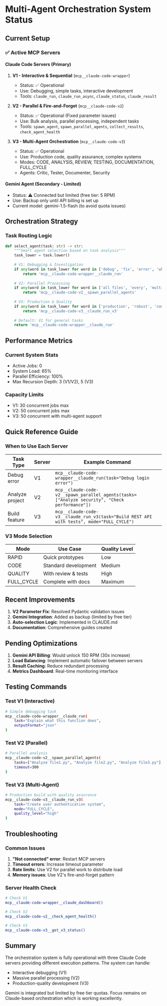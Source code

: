 # Multi-Agent Orchestration System Status

## Current Setup

### ✅ Active MCP Servers

#### Claude Code Servers (Primary)
1. **V1 - Interactive & Sequential** (`mcp__claude-code-wrapper`)
   - Status: ✅ Operational
   - Use: Debugging, simple tasks, interactive development
   - Tools: `claude_run`, `claude_run_async`, `claude_status`, `claude_result`

2. **V2 - Parallel & Fire-and-Forget** (`mcp__claude-code-v2`)
   - Status: ✅ Operational (Fixed parameter issues)
   - Use: Bulk analysis, parallel processing, independent tasks
   - Tools: `spawn_agent`, `spawn_parallel_agents`, `collect_results`, `check_agent_health`

3. **V3 - Multi-Agent Orchestration** (`mcp__claude-code-v3`)
   - Status: ✅ Operational
   - Use: Production code, quality assurance, complex systems
   - Modes: CODE, ANALYSIS, REVIEW, TESTING, DOCUMENTATION, FULL_CYCLE
   - Agents: Critic, Tester, Documenter, Security

#### Gemini Agent (Secondary - Limited)
- Status: ⚠️ Connected but limited (free tier: 5 RPM)
- Use: Backup only until API billing is set up
- Current model: gemini-1.5-flash (to avoid quota issues)

## Orchestration Strategy

### Task Routing Logic

```python
def select_agent(task: str) -> str:
    """Smart agent selection based on task analysis"""
    task_lower = task.lower()
    
    # V1: Debugging & Investigation
    if any(word in task_lower for word in ['debug', 'fix', 'error', 'why', 'investigate']):
        return 'mcp__claude-code-wrapper__claude_run'
    
    # V2: Parallel Processing
    if any(word in task_lower for word in ['all files', 'every', 'multiple', 'analyze all', 'bulk']):
        return 'mcp__claude-code-v2__spawn_parallel_agents'
    
    # V3: Production & Quality
    if any(word in task_lower for word in ['production', 'robust', 'comprehensive', 'test', 'document']):
        return 'mcp__claude-code-v3__claude_run_v3'
    
    # Default: V1 for general tasks
    return 'mcp__claude-code-wrapper__claude_run'
```

## Performance Metrics

### Current System Stats
- Active Jobs: 0
- System Load: 65%
- Parallel Efficiency: 100%
- Max Recursion Depth: 3 (V1/V2), 5 (V3)

### Capacity Limits
- V1: 30 concurrent jobs max
- V2: 50 concurrent jobs max
- V3: 50 concurrent with multi-agent support

## Quick Reference Guide

### When to Use Each Server

| Task Type | Server | Example Command |
|-----------|--------|-----------------|
| Debug error | V1 | `mcp__claude-code-wrapper__claude_run(task="Debug login error")` |
| Analyze project | V2 | `mcp__claude-code-v2__spawn_parallel_agents(tasks=["Analyze security", "Check performance"])` |
| Build feature | V3 | `mcp__claude-code-v3__claude_run_v3(task="Build REST API with tests", mode="FULL_CYCLE")` |

### V3 Mode Selection

| Mode | Use Case | Quality Level |
|------|----------|---------------|
| RAPID | Quick prototypes | Low |
| CODE | Standard development | Medium |
| QUALITY | With review & tests | High |
| FULL_CYCLE | Complete with docs | Maximum |

## Recent Improvements

1. **V2 Parameter Fix**: Resolved Pydantic validation issues
2. **Gemini Integration**: Added as backup (limited by free tier)
3. **Auto-selection Logic**: Implemented in CLAUDE.md
4. **Documentation**: Comprehensive guides created

## Pending Optimizations

1. **Gemini API Billing**: Would unlock 150 RPM (30x increase)
2. **Load Balancing**: Implement automatic failover between servers
3. **Result Caching**: Reduce redundant processing
4. **Metrics Dashboard**: Real-time monitoring interface

## Testing Commands

### Test V1 (Interactive)
```bash
# Simple debugging task
mcp__claude-code-wrapper__claude_run(
    task="Explain what this function does",
    outputFormat="json"
)
```

### Test V2 (Parallel)
```bash
# Parallel analysis
mcp__claude-code-v2__spawn_parallel_agents(
    tasks=["Analyze file1.py", "Analyze file2.py", "Analyze file3.py"],
    timeout=300
)
```

### Test V3 (Multi-Agent)
```bash
# Production build with quality assurance
mcp__claude-code-v3__claude_run_v3(
    task="Create user authentication system",
    mode="FULL_CYCLE",
    quality_level="high"
)
```

## Troubleshooting

### Common Issues

1. **"Not connected" error**: Restart MCP servers
2. **Timeout errors**: Increase timeout parameter
3. **Rate limits**: Use V2 for parallel work to distribute load
4. **Memory issues**: Use V2's fire-and-forget pattern

### Server Health Check
```bash
# Check V1
mcp__claude-code-wrapper__claude_dashboard()

# Check V2  
mcp__claude-code-v2__check_agent_health()

# Check V3
mcp__claude-code-v3__get_v3_status()
```

## Summary

The orchestration system is fully operational with three Claude Code servers providing different execution patterns. The system can handle:
- Interactive debugging (V1)
- Massive parallel processing (V2)  
- Production-quality development (V3)

Gemini is integrated but limited by free tier quotas. Focus remains on Claude-based orchestration which is working excellently.